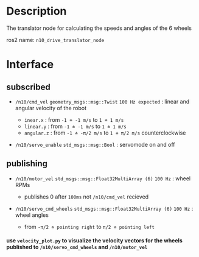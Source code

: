 # Description
The translator node for calculating the speeds and angles of the 6 wheels

ros2 name: `n10_drive_translator_node`

# Interface

## subscribed
- `/n10/cmd_vel` `geometry_msgs::msg::Twist` `100 Hz expected` : linear and angular velocity of the robot
  - `inear.x` : from `-1 ≐ -1 m/s` to `1 ≐ 1 m/s`
  - `linear.y` : from `-1 ≐ -1 m/s` to `1 ≐ 1 m/s`
  - `angular.z` : from `-1 ≐ -π/2 m/s` to `1 ≐ π/2 m/s` counterclockwise 

- `/n10/servo_enable` `std_msgs::msg::Bool`  : servomode on and off

## publishing
- `/n10/motor_vel` `std_msgs::msg::Float32MultiArray (6)` `100 Hz` : wheel RPMs

  - publishes 0 after `100ms` not `/n10/cmd_vel` recieved

- `/n10/servo_cmd_wheels` `std_msgs::msg::Float32MultiArray (6)` `100 Hz` : wheel angles

  - from `-π/2 ≐ pointing right` to `π/2 ≐ pointing left`



#### use `velocity_plot.py` to visualize the velocity vectors for the wheels published to `/n10/servo_cmd_wheels` and `/n10/motor_vel`
